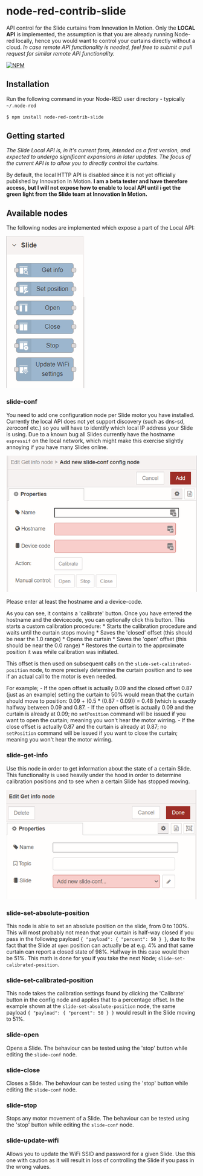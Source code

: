 
# node-red-contrib-slide

API control for the Slide curtains from Innovation In Motion. Only the **LOCAL API** is implemented, the assumption is that you are already running Node-red locally, hence you would want to control your curtains directly without a cloud.
_In case remote API functionality is needed, feel free to submit a pull request for similar remote API functionality._

[![NPM](https://nodei.co/npm/node-red-contrib-slide.png)](https://nodei.co/npm/node-red-contrib-slide/)

## Installation

Run the following command in your Node-RED user directory - typically `~/.node-red`

```bash
$ npm install node-red-contrib-slide
```

## Getting started

_The Slide Local API is, in it's current form, intended as a first version, and expected to undergo significant expansions in later updates. The focus of the current API is to allow you to directly control the curtains._

By default, the local HTTP API is disabled since it is not yet officially published by Innovation In Motion. **I am a beta tester and have therefore access, but I will not expose how to enable to local API until i get the green light from the Slide team at Innovation In Motion.**

## Available nodes

The following nodes are implemented which expose a part of the Local API:

![Available nodes](https://github.com/gvdhoven/node-red-contrib-slide/blob/main/assets/readme/img/available-nodes.png?raw=true)

### slide-conf

You need to add one configuration node per Slide motor you have installed. Currently the local API does not yet support discovery (such as dns-sd, zeroconf etc.) so you will have to identify which local IP address your Slide is using. Due to a known bug all Slides currently have the hostname `espressif` on the local network, which might make this exercise slightly annoying if you have many Slides online.

![slide-conf](https://github.com/gvdhoven/node-red-contrib-slide/blob/main/assets/readme/img/slide-conf.png?raw=true)

Please enter at least the hostname and a device-code.

As you can see, it contains a 'calibrate' button. Once you have entered the hostname and the devicecode, you can optionally click this button. This starts a custom calibration procedure:
	* Starts the calibration procedure and waits until the curtain stops moving
	* Saves the 'closed' offset (this should be near the 1.0 range)
	* Opens the curtain
	* Saves the 'open' offset (this should be near the 0.0 range)
	* Restores the curtain to the approximate position it was while calibration was initiated.

This offset is then used on subsequent calls on the `slide-set-calibrated-position` node, to more precisely determine the curtain position and to see if an actual call to the motor is even needed.

For example;
	- If the open offset is actually 0.09 and the closed offset 0.87 (just as an example) setting the curtain to 50% would mean that the curtain should move to position: 0.09 + (0.5 * (0.87 - 0.09)) = 0.48 (which is exactly halfway between 0.09 and 0.87.
	- If the open offset is actually 0.09 and the curtain is already at 0.09; no `setPosition` command will be issued if you want to open the curtain; meaning you won't hear the motor wirring.
	- If the close offset is actually 0.87 and the curtain is already at 0.87; no `setPosition` command will be issued if you want to close the curtain; meaning you won't hear the motor wirring.

### slide-get-info

Use this node in order to get information about the state of a certain Slide. This functionality is used heavily under the hood in order to determine calibration positions and to see when a certain Slide has stopped moving.

![slide-get-info](https://github.com/gvdhoven/node-red-contrib-slide/blob/main/assets/readme/img/slide-get-info.png?raw=true)

### slide-set-absolute-position

This node is able to set an absolute position on the slide, from 0 to 100%. This will most probably not mean that your curtain is half-way closed if you pass in the following payload `{ "payload": { "percent": 50 } }`, due to the fact that the Slide at `open` position can actually be at e.g. 4% and that same curtain can report a closed state of 98%. Halfway in this case would then be 51%. This math is done for you if you take the next Node; `slide-set-calibrated-position`.

### slide-set-calibrated-position

This node takes the calibration settings found by clicking the 'Calibrate' button in the config node and applies that to a percentage offset. In the example shown at the `slide-set-absolute-position` node, the same payload `{ "payload": { "percent": 50 } }` would result in the Slide moving to 51%.

### slide-open

Opens a Slide. The behaviour can be tested using the 'stop' button while editing the `slide-conf` node.

### slide-close

Closes a Slide. The behaviour can be tested using the 'stop' button while editing the `slide-conf` node.

### slide-stop

Stops any motor movement of a Slide. The behaviour can be tested using the 'stop' button while editing the `slide-conf` node.

### slide-update-wifi

Allows you to update the WiFi SSID and password for a given Slide. Use this one with caution as it will result in loss of controlling the Slide if you pass in the wrong values.